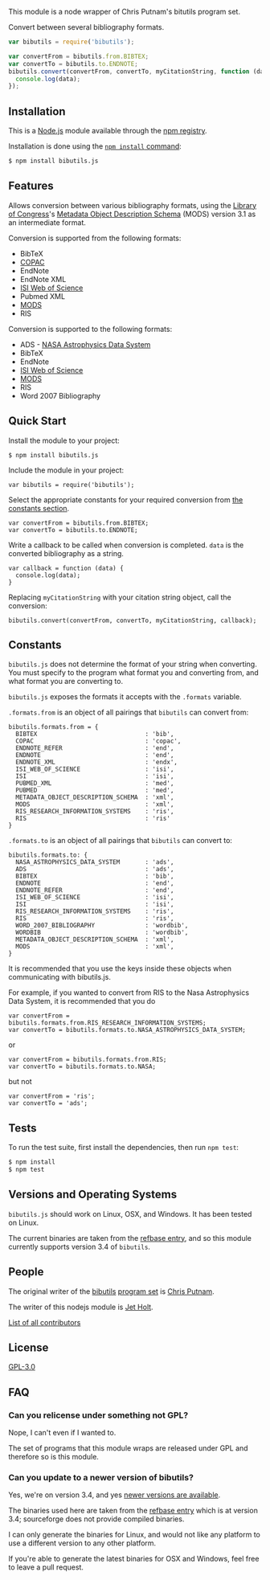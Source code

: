 This module is a node wrapper of Chris Putnam's bitutils program set.

Convert between several bibliography formats.

```javascript
var bibutils = require('bibutils');

var convertFrom = bibutils.from.BIBTEX;
var convertTo = bibutils.to.ENDNOTE;
bibutils.convert(convertFrom, convertTo, myCitationString, function (data) {
  console.log(data);	
});
```

## Installation

This is a [Node.js](https://nodejs.org/en/) module available through the
[npm registry](https://www.npmjs.com/).

Installation is done using the
[`npm install` command](https://docs.npmjs.com/getting-started/installing-npm-packages-locally):

```bash
$ npm install bibutils.js
```

## Features

Allows conversion between various bibliography formats, using the 
[Library of Congress](https://www.loc.gov/)'s 
[Metadata Object Description Schema](http://www.loc.gov/standards/mods/)
(MODS) version 3.1 as an intermediate format.

Conversion is supported from the following formats:

* BibTeX
* [COPAC](http://copac.jisc.ac.uk/help/export-help.html#tagged)
* EndNote
* EndNote XML
* [ISI Web of Science](http://wiki.cns.iu.edu/pages/viewpage.action?pageId=1933374)
* Pubmed XML
* [MODS](http://www.loc.gov/standards/mods/)
* RIS

Conversion is supported to the following formats:

* ADS - [NASA Astrophysics Data System](https://en.wikipedia.org/wiki/Astrophysics_Data_System)
* BibTeX
* EndNote
* [ISI Web of Science](http://wiki.cns.iu.edu/pages/viewpage.action?pageId=1933374)
* [MODS](http://www.loc.gov/standards/mods/)
* RIS
* Word 2007 Bibliography

## Quick Start

Install the module to your project:

```
$ npm install bibutils.js
```

Include the module in your project:

```
var bibutils = require('bibutils');
```

Select the appropriate constants for your required conversion from
[the constants section](#constants).

```
var convertFrom = bibutils.from.BIBTEX;
var convertTo = bibutils.to.ENDNOTE;
```

Write a callback to be called when conversion is completed.
`data` is the converted bibliography as a string.

```
var callback = function (data) {
  console.log(data);
}
```

Replacing `myCitationString` with your citation string object,
call the conversion:

```
bibutils.convert(convertFrom, convertTo, myCitationString, callback);
```

## Constants

`bibutils.js` does not determine the format of your string when converting.
You must specify to the program what format you and converting from,
and what format you are converting to.

`bibutils.js` exposes the formats it accepts with the `.formats` variable.

`.formats.from` is an object of all pairings that `bibutils` can convert from:

```
bibutils.formats.from = {
  BIBTEX                              : 'bib',
  COPAC                               : 'copac',
  ENDNOTE_REFER                       : 'end',
  ENDNOTE                             : 'end',
  ENDNOTE_XML                         : 'endx',
  ISI_WEB_OF_SCIENCE                  : 'isi',
  ISI                                 : 'isi',
  PUBMED_XML                          : 'med',
  PUBMED                              : 'med',
  METADATA_OBJECT_DESCRIPTION_SCHEMA  : 'xml',
  MODS                                : 'xml',
  RIS_RESEARCH_INFORMATION_SYSTEMS    : 'ris',
  RIS                                 : 'ris'
}
```

`.formats.to` is an object of all pairings that `bibutils` can convert to:

```
bibutils.formats.to: {
  NASA_ASTROPHYSICS_DATA_SYSTEM       : 'ads',
  ADS                                 : 'ads',
  BIBTEX                              : 'bib',
  ENDNOTE                             : 'end',
  ENDNOTE_REFER                       : 'end',
  ISI_WEB_OF_SCIENCE                  : 'isi',
  ISI                                 : 'isi',
  RIS_RESEARCH_INFORMATION_SYSTEMS    : 'ris',
  RIS                                 : 'ris',
  WORD_2007_BIBLIOGRAPHY              : 'wordbib',
  WORDBIB                             : 'wordbib',
  METADATA_OBJECT_DESCRIPTION_SCHEMA  : 'xml',
  MODS                                : 'xml',
}
```

It is recommended that you use the keys inside these objects when communicating
with bibutils.js.

For example, if you wanted to convert from RIS to the Nasa Astrophysics Data System,
it is recommended that you do

```
var convertFrom = bibutils.formats.from.RIS_RESEARCH_INFORMATION_SYSTEMS;
var convertTo = bibutils.formats.to.NASA_ASTROPHYSICS_DATA_SYSTEM;
```

or 

```
var convertFrom = bibutils.formats.from.RIS;
var convertTo = bibutils.formats.to.NASA;
```

but not

```
var convertFrom = 'ris';
var convertTo = 'ads';
```

## Tests

  To run the test suite, first install the dependencies, then run `npm test`:

```bash
$ npm install
$ npm test
```

## Versions and Operating Systems

`bibutils.js` should work on Linux, OSX, and Windows. It has been tested on Linux.

The current binaries are taken from the [refbase entry](http://bibutils.refbase.org/),
and so this module currently supports version 3.4 of `bibutils`.

## People

The original writer of the [bibutils](https://sourceforge.net/p/bibutils/home/Bibutils/)
[program set](http://bibutils.refbase.org/)
is [Chris Putnam](https://sourceforge.net/u/cdputnam/profile/).

The writer of this nodejs module is [Jet Holt](https://github.com/Jetroid).

[List of all contributors](https://github.com/Jetroid/bibutils.js/graphs/contributors)

## License

  [GPL-3.0](LICENSE)
  
## FAQ

### Can you relicense under something not GPL?

Nope, I can't even if I wanted to. 

The set of programs that this module wraps are released under GPL and therefore
so is this module.

### Can you update to a newer version of bibutils? 

Yes, we're on version 3.4, and yes 
[newer versions are available](https://sourceforge.net/projects/bibutils/files/).

The binaries used here are taken from the [refbase entry](http://bibutils.refbase.org/)
which is at version 3.4; sourceforge does not provide compiled binaries.

I can only generate the binaries for Linux, and would not like any platform 
to use a different version to any other platform. 

If you're able to generate the latest binaries for OSX and Windows,
feel free to leave a pull request.
